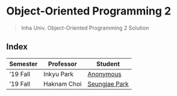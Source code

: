 # Object-Oriented Programming 2

> Inha Univ. Object-Oriented Programming 2 Solution

## Index

| Semester | Professor   | Student                          |
| -------- | ----------- | -------------------------------- |
| ’19 Fall | Inkyu Park  | [Anonymous](./a01/README.md)     |
| ’19 Fall | Haknam Choi | [Seungjae Park](./psj/README.md) |
